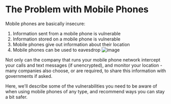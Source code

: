 [Title]: # (Le problème avec les téléphones mobiles)
[Order]: # (0)

# The Problem with Mobile Phones

Mobile phones are basically insecure:

1.  Information sent from a mobile phone is vulnerable
2.  Information stored on a mobile phone is vulnerable
3.  Mobile phones give out information about their location
4.  Mobile phones can be used to eavesdrop
![image](mobile1.png)

Not only can the company that runs your mobile phone network intercept your calls and text messages (if unencrypted), and monitor your location - many companies also choose, or are required, to share this information with governments if asked.

Here, we'll describe some of the vulnerabilities you need to be aware of when using mobile phones of any type, and recommend ways you can stay a bit safer.